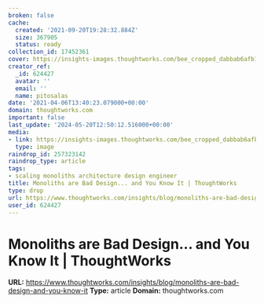 ```yaml
---
broken: false
cache:
  created: '2021-09-20T19:28:32.884Z'
  size: 367905
  status: ready
collection_id: 17452361
cover: https://insights-images.thoughtworks.com/bee_cropped_dabbab6afb11701c9088a6a9d7a4afa4.jpeg
creator_ref:
  _id: 624427
  avatar: ''
  email: ''
  name: pitosalas
date: '2021-04-06T13:40:23.079000+00:00'
domain: thoughtworks.com
important: false
last_update: '2024-05-20T12:50:12.516000+00:00'
media:
- link: https://insights-images.thoughtworks.com/bee_cropped_dabbab6afb11701c9088a6a9d7a4afa4.jpeg
  type: image
raindrop_id: 257323142
raindrop_type: article
tags:
- scaling monoliths architecture design engineer
title: Monoliths are Bad Design... and You Know It | ThoughtWorks
type: drop
url: https://www.thoughtworks.com/insights/blog/monoliths-are-bad-design-and-you-know-it
user_id: 624427
---
```


# Monoliths are Bad Design... and You Know It | ThoughtWorks

**URL:** https://www.thoughtworks.com/insights/blog/monoliths-are-bad-design-and-you-know-it
**Type:** article
**Domain:** thoughtworks.com
